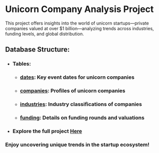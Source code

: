 # Unicorn Company Analysis Project
This project offers insights into the world of unicorn startups—private companies valued at over $1 billion—analyzing trends across industries, funding levels, and global distribution.

## Database Structure:
* ### Tables:
  * ### [dates](https://github.com/omar25599/SQL-Projects/blob/main/Unicorn%20Analysis/dates.csv): Key event dates for unicorn companies
  * ### [companies](https://github.com/omar25599/SQL-Projects/blob/main/Unicorn%20Analysis/companies.csv): Profiles of unicorn companies
  * ### [industries](https://github.com/omar25599/SQL-Projects/blob/main/Unicorn%20Analysis/industries.csv): Industry classifications of companies
  * ### [funding](https://github.com/omar25599/SQL-Projects/blob/main/Unicorn%20Analysis/funding.csv): Details on funding rounds and valuations
* ### Explore the full project [Here](https://github.com/omar25599/SQL-Projects/blob/main/Unicorn%20Analysis/unicorn%20analysis.ipynb)

### Enjoy uncovering unique trends in the startup ecosystem!

